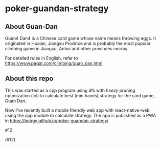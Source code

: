 # poker-guandan-strategy

## About Guan-Dan

Guan4 Dan4 is a Chinese card game whose name means throwing eggs. It originated in Huaian, Jiangsu Province and is probably the most popular climbing game in Jiangsu, Anhui and other provinces nearby.

For detailed rules in English, refer to https://www.pagat.com/climbing/guan_dan.html


## About this repo

This was started as a cpp program using dfs with _heavy_ pruning optimization (lol) to calculate best (min hands) strategy for the card game, Guan Dan.

Now I've recently built a mobile friendly web app with react-native-web using the cpp module to calculate strategy. The app is published as a PWA in https://bobgy.github.io/poker-guandan-strategy/.

#12

(#12)
